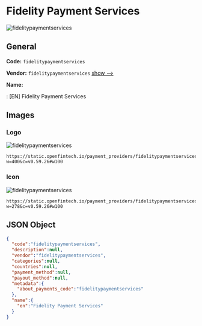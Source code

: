 
# Fidelity Payment Services 
![fidelitypaymentservices](https://static.openfintech.io/payment_providers/fidelitypaymentservices/logo.png?w=400&c=v0.59.26#w100)  

## General 
 
**Code:** `fidelitypaymentservices` 
 
**Vendor:** `fidelitypaymentservices` [show -->](/vendors/fidelitypaymentservices/) 
 
**Name:** 
 
:	[EN] Fidelity Payment Services 
 

## Images 

### Logo 
 
![fidelitypaymentservices](https://static.openfintech.io/payment_providers/fidelitypaymentservices/logo.png?w=400&c=v0.59.26#w100)  

```
https://static.openfintech.io/payment_providers/fidelitypaymentservices/logo.png?w=400&c=v0.59.26#w100
```  

### Icon 
 
![fidelitypaymentservices](https://static.openfintech.io/payment_providers/fidelitypaymentservices/icon.png?w=278&c=v0.59.26#w100)  

```
https://static.openfintech.io/payment_providers/fidelitypaymentservices/icon.png?w=278&c=v0.59.26#w100
```  

## JSON Object 

```json
{
  "code":"fidelitypaymentservices",
  "description":null,
  "vendor":"fidelitypaymentservices",
  "categories":null,
  "countries":null,
  "payment_method":null,
  "payout_method":null,
  "metadata":{
    "about_payments_code":"fidelitypaymentservices"
  },
  "name":{
    "en":"Fidelity Payment Services"
  }
}
```  
